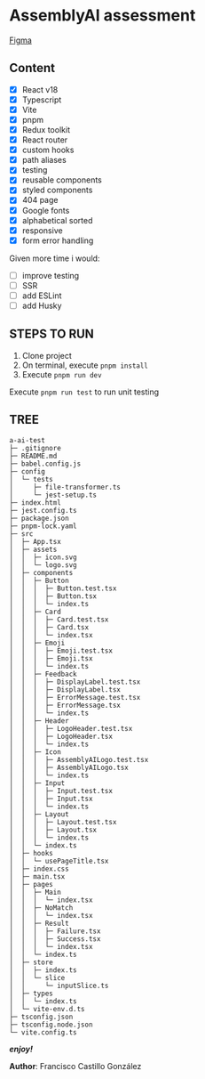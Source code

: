 # AssemblyAI assessment

[Figma](https://www.figma.com/file/fKtSrkIuahQo0gXmj4qyAr/Front-End-Assessment-(Mock-ups)?node-id=0%3A1)

## Content

- [X] React v18
- [X] Typescript
- [X] Vite
- [X] pnpm
- [X] Redux toolkit
- [X] React router
- [X] custom hooks
- [X] path aliases
- [X] testing
- [X] reusable components
- [X] styled components
- [X] 404 page
- [X] Google fonts
- [X] alphabetical sorted
- [X] responsive
- [X] form error handling

Given more time i would:

- [ ] improve testing
- [ ] SSR
- [ ] add ESLint
- [ ] add Husky

## STEPS TO RUN

1. Clone project
2. On terminal, execute `pnpm install`
3. Execute `pnpm run dev`

Execute `pnpm run test` to run unit testing

## TREE

```text
a-ai-test
├─ .gitignore
├─ README.md
├─ babel.config.js
├─ config
│  └─ tests
│     ├─ file-transformer.ts
│     └─ jest-setup.ts
├─ index.html
├─ jest.config.ts
├─ package.json
├─ pnpm-lock.yaml
├─ src
│  ├─ App.tsx
│  ├─ assets
│  │  ├─ icon.svg
│  │  └─ logo.svg
│  ├─ components
│  │  ├─ Button
│  │  │  ├─ Button.test.tsx
│  │  │  ├─ Button.tsx
│  │  │  └─ index.ts
│  │  ├─ Card
│  │  │  ├─ Card.test.tsx
│  │  │  ├─ Card.tsx
│  │  │  └─ index.tsx
│  │  ├─ Emoji
│  │  │  ├─ Emoji.test.tsx
│  │  │  ├─ Emoji.tsx
│  │  │  └─ index.ts
│  │  ├─ Feedback
│  │  │  ├─ DisplayLabel.test.tsx
│  │  │  ├─ DisplayLabel.tsx
│  │  │  ├─ ErrorMessage.test.tsx
│  │  │  ├─ ErrorMessage.tsx
│  │  │  └─ index.ts
│  │  ├─ Header
│  │  │  ├─ LogoHeader.test.tsx
│  │  │  ├─ LogoHeader.tsx
│  │  │  └─ index.ts
│  │  ├─ Icon
│  │  │  ├─ AssemblyAILogo.test.tsx
│  │  │  ├─ AssemblyAILogo.tsx
│  │  │  └─ index.ts
│  │  ├─ Input
│  │  │  ├─ Input.test.tsx
│  │  │  ├─ Input.tsx
│  │  │  └─ index.ts
│  │  ├─ Layout
│  │  │  ├─ Layout.test.tsx
│  │  │  ├─ Layout.tsx
│  │  │  └─ index.ts
│  │  └─ index.ts
│  ├─ hooks
│  │  └─ usePageTitle.tsx
│  ├─ index.css
│  ├─ main.tsx
│  ├─ pages
│  │  ├─ Main
│  │  │  └─ index.tsx
│  │  ├─ NoMatch
│  │  │  └─ index.tsx
│  │  ├─ Result
│  │  │  ├─ Failure.tsx
│  │  │  ├─ Success.tsx
│  │  │  └─ index.tsx
│  │  └─ index.ts
│  ├─ store
│  │  ├─ index.ts
│  │  └─ slice
│  │     └─ inputSlice.ts
│  ├─ types
│  │  └─ index.ts
│  └─ vite-env.d.ts
├─ tsconfig.json
├─ tsconfig.node.json
└─ vite.config.ts

```

***enjoy!***

**Author**: Francisco Castillo González
